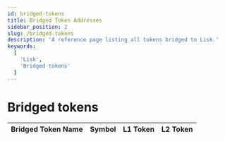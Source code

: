 ```yaml
---
id: bridged-tokens
title: Bridged Token Addresses
sidebar_position: 2
slug: /bridged-tokens
description: 'A reference page listing all tokens bridged to Lisk.'
keywords:
  [
    'Lisk',
    'Bridged tokens'
  ]
---
```


# Bridged tokens

| Bridged Token Name | Symbol | L1 Token          | L2 Token           |
| :----------------- | :----- |:----------------- | :----------------- |
